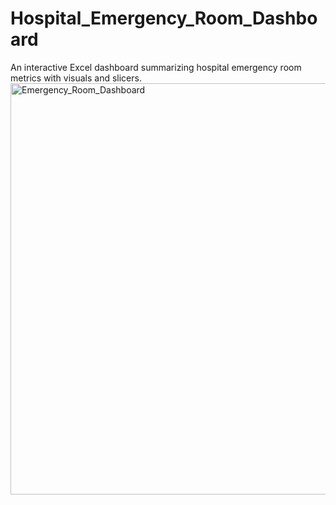 # Hospital_Emergency_Room_Dashboard
An interactive Excel dashboard summarizing hospital emergency room metrics with visuals and slicers.
<img width="1789" height="658" alt="Emergency_Room_Dashboard" src="https://github.com/user-attachments/assets/2811626a-3e1f-4ddf-8ed9-a7441773a38b" />
